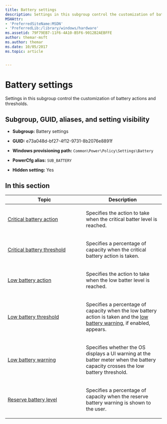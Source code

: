 ```yaml
---
title: Battery settings
description: Settings in this subgroup control the customization of battery actions and thresholds.
MSHAttr:
- 'PreferredSiteName:MSDN'
- 'PreferredLib:/library/windows/hardware'
ms.assetid: 79F79EB7-11F6-4A10-B5F6-9012B2AEBFFE
author: themar-msft
ms.author: themar
ms.date: 10/05/2017
ms.topic: article


---
```


# Battery settings


Settings in this subgroup control the customization of battery actions and thresholds.

## <span id="Subgroup__GUID__aliases__and_setting_visibility"></span><span id="subgroup__guid__aliases__and_setting_visibility"></span><span id="SUBGROUP__GUID__ALIASES__AND_SETTING_VISIBILITY"></span>Subgroup, GUID, aliases, and setting visibility


-   **Subgroup:** Battery settings

-   **GUID:** e73a048d-bf27-4f12-9731-8b2076e8891f

-   **Windows provisioning path:** `Common\Power\Policy\Settings\Battery`

-   **PowerCfg alias:** `SUB_BATTERY`

-   **Hidden setting:** Yes

## <span id="in_this_section"></span>In this section


<table>
<colgroup>
<col width="50%" />
<col width="50%" />
</colgroup>
<thead>
<tr class="header">
<th>Topic</th>
<th>Description</th>
</tr>
</thead>
<tbody>
<tr class="odd">
<td><p><a href="battery-settings-critical-battery-action.md" data-raw-source="[Critical battery action](battery-settings-critical-battery-action.md)">Critical battery action</a></p></td>
<td><p>Specifies the action to take when the critical batter level is reached.</p></td>
</tr>
<tr class="even">
<td><p><a href="battery-settings-critical-battery-threshold.md" data-raw-source="[Critical battery threshold](battery-settings-critical-battery-threshold.md)">Critical battery threshold</a></p></td>
<td><p>Specifies a percentage of capacity when the critical battery action is taken.</p></td>
</tr>
<tr class="odd">
<td><p><a href="battery-settings-low-battery-action.md" data-raw-source="[Low battery action](battery-settings-low-battery-action.md)">Low battery action</a></p></td>
<td><p>Specifies the action to take when the low batter level is reached.</p></td>
</tr>
<tr class="even">
<td><p><a href="battery-settings-low-battery-threshold.md" data-raw-source="[Low battery threshold](battery-settings-low-battery-threshold.md)">Low battery threshold</a></p></td>
<td><p>Specifies a percentage of capacity when the low battery action is taken and the <a href="battery-settings-low-battery-warning.md" data-raw-source="[low battery warning](battery-settings-low-battery-warning.md)">low battery warning</a>, if enabled, appears.</p></td>
</tr>
<tr class="odd">
<td><p><a href="battery-settings-low-battery-warning.md" data-raw-source="[Low battery warning](battery-settings-low-battery-warning.md)">Low battery warning</a></p></td>
<td><p>Specifies whether the OS displays a UI warning at the batter meter when the battery capacity crosses the low battery threshold.</p></td>
</tr>
<tr class="even">
<td><p><a href="battery-settings-reserve-battery-level.md" data-raw-source="[Reserve battery level](battery-settings-reserve-battery-level.md)">Reserve battery level</a></p></td>
<td><p>Specifies a percentage of capacity when the reserve battery warning is shown to the user.</p></td>
</tr>
</tbody>
</table>
